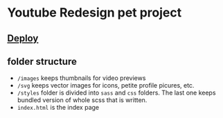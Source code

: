 # Youtube Redesign pet project

## [Deploy](https://youtube-redesign-nine.vercel.app)

## folder structure
* `/images` keeps thumbnails for video previews
* `/svg` keeps vector images for icons, petite profile picures, etc.
* `/styles` folder is divided into `sass` and `css` folders. The last one keeps bundled version of whole scss that is written.
* `index.html` is the index page
